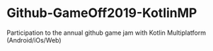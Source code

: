 # Github-GameOff2019-KotlinMP
Participation to the annual github game jam with Kotlin Multiplatform (Android/iOs/Web)
